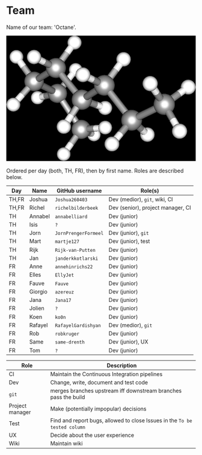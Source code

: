 # Team

Name of our team: 'Octane'.

![Octane](../pics/octane_black.png)

Ordered per day (both, TH, FR), then by first name. Roles are described below.

Day|Name|GitHub username|Role(s)
---|---|---|---
TH,FR|Joshua|`Joshua260403`|Dev (medior), `git`, wiki, CI
TH,FR|Richel|`richelbilderbeek`|Dev (senior), project manager, CI
TH|Annabel|`annabelliard`|Dev (junior)
TH|Isis|`?`|Dev (junior)
TH|Jorn|`JornPrengerFormeel`|Dev (junior), `git`
TH|Mart|`martje127`|Dev (junior), test
TH|Rijk|`Rijk-van-Putten`|Dev (junior)
TH|Jan|`janderkkotlarski`|Dev (junior)
FR|Anne|`annehinrichs22`|Dev (junior)
FR|Elles|`EllyJet`|Dev (junior)
FR|Fauve| `Fauve`|Dev (junior)
FR|Giorgio|`azereuz`|Dev (junior)
FR|Jana|`Jana17`|Dev (junior)
FR|Jolien|`?`|Dev (junior)
FR|Koen|`ko0n`|Dev (junior)
FR|Rafayel|`RafayelGardishyan`|Dev (medior), `git`
FR|Rob|`robkruger`|Dev (junior)
FR|Same|`same-drenth`|Dev (junior), UX
FR|Tom|`?`|Dev (junior)

Role|Description
---|---
CI|Maintain the Continuous Integration pipelines 
Dev|Change, write, document and test code
`git`|merges branches upstream iff downstream branches pass the build
Project manager|Make (potentially impopular) decisions
Test|Find and report bugs, allowed to close Issues in the `To be tested column`
UX|Decide about the user experience
Wiki|Maintain wiki

